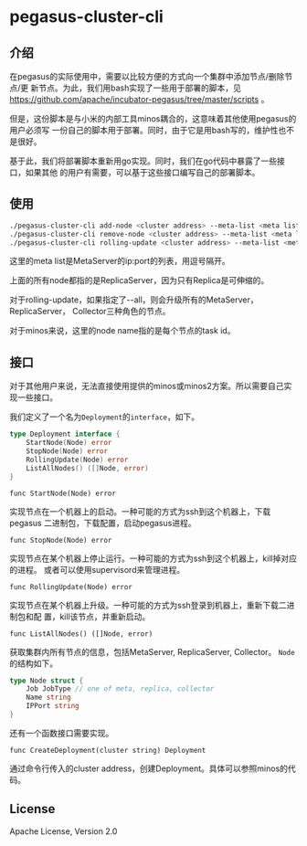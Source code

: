 # pegasus-cluster-cli

## 介绍

在pegasus的实际使用中，需要以比较方便的方式向一个集群中添加节点/删除节点/更
新节点。为此，我们用bash实现了一些用于部署的脚本，见
https://github.com/apache/incubator-pegasus/tree/master/scripts 。

但是，这份脚本是与小米的内部工具minos耦合的，这意味着其他使用pegasus的用户必须写
一份自己的脚本用于部署。同时，由于它是用bash写的，维护性也不是很好。

基于此，我们将部署脚本重新用go实现。同时，我们在go代码中暴露了一些接口，如果其他
的用户有需要，可以基于这些接口编写自己的部署脚本。

## 使用

``` sh
./pegasus-cluster-cli add-node <cluster address> --meta-list <meta list> --node <node name> [--node <node name>]
./pegasus-cluster-cli remove-node <cluster address> --meta-list <meta list> --node <node name> [--node <node name>]
./pegasus-cluster-cli rolling-update <cluster address> --meta-list <meta list> --node <node name> [--node <node name>] [--all]
```

这里的meta list是MetaServer的ip:port的列表，用逗号隔开。

上面的所有node都指的是ReplicaServer，因为只有Replica是可伸缩的。

对于rolling-update，如果指定了--all，则会升级所有的MetaServer，ReplicaServer，
Collector三种角色的节点。

对于minos来说，这里的node name指的是每个节点的task id。

## 接口

对于其他用户来说，无法直接使用提供的minos或minos2方案。所以需要自己实现一些接口。

我们定义了一个名为`Deployment`的`interface`，如下。

``` go
type Deployment interface {
	StartNode(Node) error
	StopNode(Node) error
	RollingUpdate(Node) error
	ListAllNodes() ([]Node, error)
}
```

`func StartNode(Node) error`

实现节点在一个机器上的启动。一种可能的方式为ssh到这个机器上，下载pegasus
二进制包，下载配置，启动pegasus进程。

`func StopNode(Node) error`

实现节点在某个机器上停止运行。一种可能的方式为ssh到这个机器上，kill掉对应的进程。
或者可以使用supervisord来管理进程。

`func RollingUpdate(Node) error`

实现节点在某个机器上升级。一种可能的方式为ssh登录到机器上，重新下载二进制包和配
置，kill该节点，并重新启动。

`func ListAllNodes() ([]Node, error)`

获取集群内所有节点的信息，包括MetaServer, ReplicaServer, Collector。
`Node`的结构如下。

``` go
type Node struct {
    Job JobType // one of meta, replica, collector
    Name string
    IPPort string
}
```

还有一个函数接口需要实现。

`func CreateDeployment(cluster string) Deployment`

通过命令行传入的cluster address，创建Deployment。具体可以参照minos的代码。

## License

Apache License, Version 2.0
